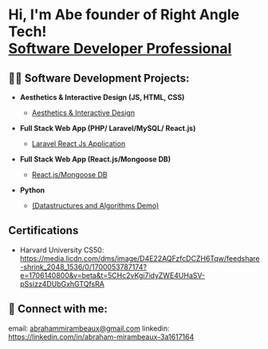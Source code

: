 <h1>Hi, I'm Abe founder of Right Angle Tech! <br/> <a href="https://www.linkedin.com/in/abraham-mirambeaux-3a1617164/">Software Developer Professional</a></h1>

<h2>👨‍💻 Software Development Projects:</h2>

- <b>Aesthetics & Interactive Design (JS, HTML, CSS)</b>
  - [Aesthetics & Interactive Design](https://github.com/abem7787/-Web-base-Interactive-Design)
- <b>Full Stack Web App (PHP/ Laravel/MySQL/ React.js)</b>
  - [Laravel React Js Application](https://github.com/abem7787/Bbay-ProductSurvey) </i>

- <b>Full Stack Web App (React.js/Mongoose DB)</b>
  - [React.js/Mongoose DB](https://github.com/abem7787/VMD-MEDICAL-COMMUNITY) </i>

- <b>Python</b>
  - [(Datastructures and Algorithms Demo)]()

<h2> Certifications </h2>

- Harvard University CS50: https://media.licdn.com/dms/image/D4E22AQFzfcDCZH6Tqw/feedshare-shrink_2048_1536/0/1700053787174?e=1706140800&v=beta&t=5CHc2vKgi7idyZWE4UHaSV-pSsizz4DUbGxhGTQfsRA

<h2> 🤳 Connect with me:</h2>

email: abrahammirambeaux@gmail.com
linkedin: https://linkedin.com/in/abraham-mirambeaux-3a1617164



